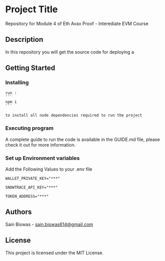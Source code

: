 # Project Title

Repository for Module 4 of Eth Avax Proof - Interediate EVM Course

## Description

In this repository you will get the source code for deploying a

## Getting Started

### Installing

    run :
    ```
    npm i
    ```

    to install all node dependencies required to run the project

### Executing program

A complete guide to run the code is available in the GUIDE.md file, please check it out for more information.

### Set up Environment variables

Add the Following Values to your .env file

```
WALLET_PRIVATE_KEY="***"
```

```
SNOWTRACE_API_KEY="***"
```

```
TOKEN_ADDRESS="***"
```

## Authors

Sain Biswas - sain.biswas614@gmail.com

## License

This project is licensed under the MIT License.
